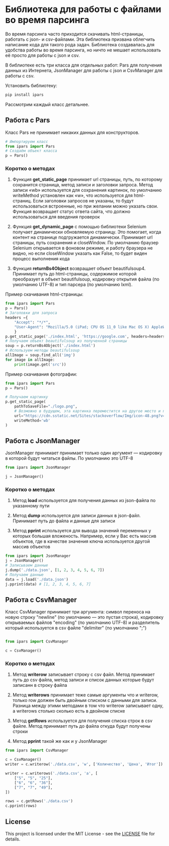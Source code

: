 # Библиотека для работы с файлами во время парсинга

Во время парсинга часто приходится скачивать html-страницы, работать с json- и csv-файлами. Эта библиотека призвана облегчить написание кода для такого рода задач. Библиотека создавалась для удобства работы во время парсинга, но ничто не мешает использовать её просто для работы с json и csv.

В библиотеке есть три класса для отдельных работ: Pars для получения данных из Интернета, JsonManager для работы с json и CsvManager для работы с csv.

Установить библиотеку:

```bash
pip install ipars
```

Рассмотрим каждый класс детальнее.

## Работа с Pars

Класс Pars не принимает никаких данных для конструкторов.

```python
# Импортируем класс
from ipars import Pars
# Создаём объект класса
p = Pars()
```

### Коротко о методах

1. Функция **get_static_page** принимает url страницы, путь, по которому сохранится страница, метод записи и заголовки запроса. Метод записи «wb» используется для сохранения картинок, по умолчанию writeMethod установлен как «w», что используется для html-страниц. Если заголовки запросов не указаны, то будут использоваться встроенные, но при желании можно указать свои. Функция возвращает статус ответа сайта, что должно использоваться для введения проверок

2. Функция **get_dynamic_page** с помощью библиотеки Selenium получает динамически обновляемую страницу. Это помогает, когда контент на странице подгружается динамически. Принимает url страницы, путь сохранения и closeWindow. По умолчанию браузер Selenium открывается в фоновом режиме, и работу браузера не видно, но если closeWindow указать как False, то будет виден процесс выполнения кода

3. Функция **returnBs4Object** возвращает объект beautifulsoup4. Принимает путь до html-страницы, содержимое которой преобразует в объект beautifulsoup, кодировку открытия файла (по умолчанию UTF-8) и тип парсера (по умолчанию lxml).

Пример скачивания html-страницы:

```py
from ipars import Pars
p = Pars()
# Заголовки для запроса
headers ={
    "Accept": "*/*",
    "User-Agent": "Mozilla/5.0 (iPad; CPU OS 11_0 like Mac OS X) AppleWebKit/604.1.34 (KHTML, like Gecko) Version/11.0 Mobile/15A5341f Safari/604.1"
    }
p.get_static_page('./index.html', 'https://google.com', headers=headers)
# Получаем объект beautifulsoup из полученной страницы
soup = p.returnBs4Object('./index.html')
# Используем методы beautifulsoup
allImage = soup.find_all('img')
for image in allImage:
    print(image.get('src'))
```

Пример скачивания фотографии:

```py
from ipars import Pars
p = Pars()

# Получаем картинку
p.get_static_page(
    pathToSaveFile="./logo.png",
    # Возможно в будущем, эта картинка переместится на другое место и пример перестанет работать 👉👈
    url="https://cdn.sstatic.net/Sites/stackoverflow/Img/icon-48.png?v=b7e36f88ff92",
    writeMethod='wb'
)
```

## Работа с JsonManager

JsonManager принимает принимает только один аргумент — кодировку в которой будут читаться файлы. По умолчанию это UTF-8

```py
from ipars import JsonManager

j = JsonManager()
```

### Коротко о методах

1. Метод **load** используется для получения данных из json-файла по указанному пути

2. Метод **dump** используется для записи данных в json-файл. Принимает путь до файла и данные для записи

3. Метод **pprint** используется для вывода значений переменных у которых большая вложеность. Например, если у Вас есть массив объектов, где в качестве значения ключа используется другой массив объектов

```py
from ipars import JsonManager
j = JsonManager()
# Записываем данные
j.dump('./data.json', [1, 2, 3, 4, 5, 6, 7])
# Получаем данные
data = j.load('./data.json')
j.pprint(data) # [1, 2, 3, 4, 5, 6, 7]
```

## Работа с CsvManager

Класс CsvManager принимает три аргумента: символ переноса на новую строку "newline" (по умолчанию — это пустая строка), кодировку открываемых файлов "encoding" (по умолчанию UTF-8) и разделитель который используется в csv файле "delimiter" (по умолчанию ";")

```py

from ipars import CsvManager

c = CsvManager()
```

### Коротко о методах

1. Метод **writerow** записывает строку с csv файл. Метод принимает путь до csv файла, метод записи и список данных которые будут записанн в строку файла

2. Метод **writerows** принимает теже самые аргументы что и writerow, только row должен быть двойным списком с данными для записи. Разница между этими методами в том что writerow записывает одну, а writerows столько сколько есть в двойном списке

3. Метод **getRows** используется для получения списка строк в csv файле. Метод принимает путь до файла откуда будут получены строки

4. Метод **pprint** такой же как и у JsonManager

```py
from ipars import CsvManager

c = CsvManager()
writer = c.writerow('./data.csv', 'w', ['Количество', 'Цена', 'Итог'])

writer = c.writerows('./data.csv', 'a', [
    ["5", "5", "25"],
    ["6", "6", "36"],
    ["7", "7", "49"],
])

rows = c.getRows('./data.csv')
c.pprint(rows)
```

## License

This project is licensed under the MIT License - see the [LICENSE](LICENSE.txt) file for details.
